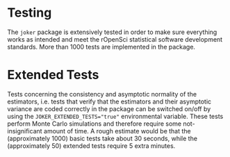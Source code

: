 # Testing

The `joker` package is extensively tested in order to make sure everything works
as intended and meet the rOpenSci statistical software development standards.
More than 1000 tests are implemented in the package.

# Extended Tests

Tests concerning the consistency and asymptotic normality of the estimators,
i.e. tests that verify that the estimators and their asymptotic variance are
coded correctly in the package can be switched on/off by using the
`JOKER_EXTENDED_TESTS="true"` environmental variable. These tests perform Monte
Carlo simulations and therefore require some not-insignificant amount of time.
A rough estimate would be that the (approximately 1000) basic tests take about
30 seconds, while the (approximately 50) extended tests require 5 extra minutes.
